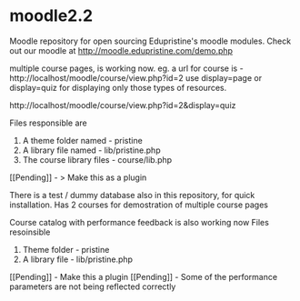 moodle2.2
=========
Moodle repository for open sourcing Edupristine's moodle modules.
Check out our moodle at http://moodle.edupristine.com/demo.php

multiple course pages, is working now. 
eg. a url for course is - http://localhost/moodle/course/view.php?id=2
use display=page or display=quiz for displaying only those types of resources. 

http://localhost/moodle/course/view.php?id=2&display=quiz

Files responsible are
1. A theme folder named - pristine
2. A library file named - lib/pristine.php
3. The course library files - course/lib.php

[[Pending]] - > Make this as a plugin

There is a test / dummy database also in this repository, for quick installation. Has 2
courses for demostration of multiple course pages

Course catalog with performance feedback is also working now
Files resoinsible
1. Theme folder - pristine
2. A library file - lib/pristine.php

[[Pending]] - Make this a plugin
[[Pending]] - Some of the performance parameters are not being reflected correctly
